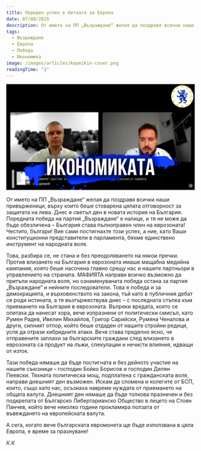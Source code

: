 ```yaml
---
title: Пореден успех в битката за Европа
date: 07/08/2025
description: От името на ПП „Възраждане“ желая да поздравя всички наши привърженици, върху които беше стоварена цялата отговорност за защитата на лева. Днес е светъл ден в новата история на България.
tags:
  - Възраждане
  - Европа
  - Победа
  - Икономика
image: /images/articles/kopeikin-cover.png
readingTime: "1"
---
```


![preview](/images/articles/kopeikin-cover.png)

От името на ПП „Възраждане“ желая да поздравя всички наши привърженици, върху които беше стоварена цялата отговорност за защитата на лева. Днес е светъл ден в новата история на България. Поредната победа на партия „Възраждане“ е налице, и тя не може да бъде обезличена – България става пълноправен член на еврозоната! Честито, българи! Вие сами постигнахте този успех, а ние, като Ваши конституционни представители в парламента, бяхме единствено инструмент на народната воля.

Това, разбира се, не стана и без преодоляването на някои пречки. Против влизането на България в еврозоната имаше мащабна медийна кампания, която беше насочена главно срещу нас и нашите партньори в управлението на страната. МАФИЯТА направи всичко възможно да притъпи народната воля, но ознаменуваната победа остана за партия „Възраждане“ и нейните последователи. Това е победа и за демокрацията, и върховенството на закона, тъй като в публичния дебат се роди истината, а тя възтържествува днес – с последната стъпка към приемането на България в еврозоната. Въпреки вредата, която се опитаха да нанесат хора, вече изпразнени от политически смисъл, като Румен Радев, Ивелин Михайлов, Григор Сарийски, Румяна Ченалова и други, силният отпор, който беше отдаден от нашите стройни редици, успя да отрази хибридните атаки. Вече става пределно ясно, че отправените заплахи за българските граждани след влизането в еврозоната са продукт на лъжи, спекулации и нечисти влияния, идващи от изток.

Тази победа нямаше да бъде постигната и без дейното участие на нашите съюзници – господин Бойко Борисов и господин Делян Пеевски. Тяхната политическа мощ, подплатена с гражданската воля, направи днешният ден възможен. Искам да спомена и колегите от БСП, които, също като нас, осъзнаха навреме нуждата от приемането на общата валута. Днешният ден нямаше да бъде толкова празничен и без подкрепата от Българско Либертарианско Общество в лицето на Стоян Панчев, който вече няколко години прокламира ползата от въвеждането на европейската валута. 

А сега, когато вече българската евромонета ще бъде използвана в цяла Европа, е време за празнуване!

*К.К*
